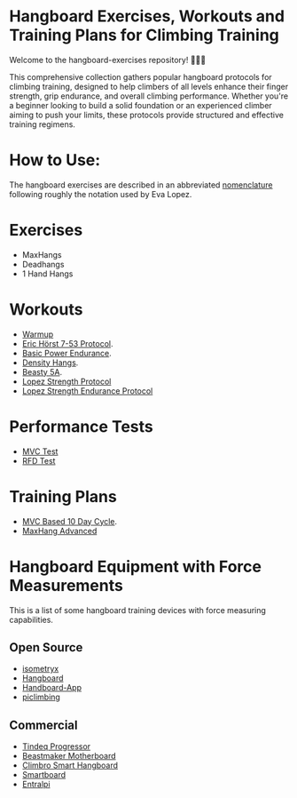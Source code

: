 # Hangboard Exercises, Workouts and Training Plans for Climbing Training

Welcome to the hangboard-exercises repository! 🧗‍♂️💪

This comprehensive collection gathers popular hangboard protocols for climbing training, 
designed to help climbers of all levels enhance their finger strength, grip endurance, 
and overall climbing performance. 
Whether you're a beginner looking to build a solid foundation or an experienced climber 
aiming to push your limits, these protocols provide structured and effective training regimens.


# How to Use: 
The hangboard exercises are described in an abbreviated [nomenclature](nomenclature.md)
following roughly the notation used by Eva Lopez.

# Exercises
* MaxHangs
* Deadhangs
* 1 Hand Hangs

# Workouts
* [Warmup](Warmup.md)
* [Eric Hörst 7-53 Protocol](Hoerst-7-53-Protocol.md).
* [Basic Power Endurance](Basic-Power-Endurance.md).
* [Density Hangs](Density-Hangs.md).
* [Beasty 5A](Beasty-5A.md).
* [Lopez Strength Protocol](Lopez-Strength.md)
* [Lopez Strength Endurance Protocol](Lopez-Strength-Endurance.md)

# Performance Tests
* [MVC Test](MVC-Test.md)
* [RFD Test](RFD-Test.md)

# Training Plans
* [MVC Based 10 Day Cycle](MVC-Based-10-Day-Cycle.md).
* [MaxHang Advanced](Eva-Lopez-MaxHang-Advanced-Trainingplan.md)

# Hangboard Equipment with Force Measurements
This is a list of some hangboard training devices with force measuring capabilities.

## Open Source
* [isometryx](https://github.com/oalam/isometryx)
* [Hangboard](https://github.com/8cH9azbsFifZ/hangboard/)
* [Handboard-App](https://github.com/MWaug/hangboard-app)
* [piclimbing](https://github.com/adrianlzt/piclimbing)

## Commercial
* [Tindeq Progressor](https://tindeq.com/)
* [Beastmaker Motherboard](https://www.beastmaker.co.uk/products/motherboard)
* [Climbro Smart Hangboard](https://climbro.com/)
* [Smartboard](https://www.smartboard-climbing.com/)
* [Entralpi](https://entralpi.com/)